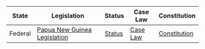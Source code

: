 | State | Legislation | Status | Case Law | Constitution |
|-------|-------------|--------|----------|-------------|
| Federal | [Papua New Guinea Legislation](http://www.parliament.gov.pg/acts) | [Status](http://www.looppng.com/png-news/png%E2%80%99s-laws-dated-need-amendment-56269) | [Case Law](http://www.paclii.org/pg/cases/PGSC/) | [Constitution](http://www.paclii.org/pg/legis/consol_act/cotisopng534/) |